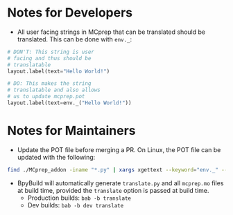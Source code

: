 # Notes for Developers
- All user facing strings in MCprep that can be translated should be translated. This can be done with `env._`:
```py
# DON'T: This string is user
# facing and thus should be 
# translatable
layout.label(text="Hello World!")

# DO: This makes the string 
# translatable and also allows 
# us to update mcprep.pot
layout.label(text=env._("Hello World!"))
```

# Notes for Maintainers
- Update the POT file before merging a PR. On Linux, the POT file can be updated with the following:
```sh
find ./MCprep_addon -iname "*.py" | xargs xgettext --keyword="env._" --from-code utf-8 -o MCprep_addon/MCprep_resources/Languages/mcprep.pot
```

- BpyBuild will automatically generate `translate.py` and all `mcprep.mo` files at build time, provided the `translate` option is passed at build time. 
  - Production builds: `bab -b translate`
  - Dev builds: `bab -b dev translate`
